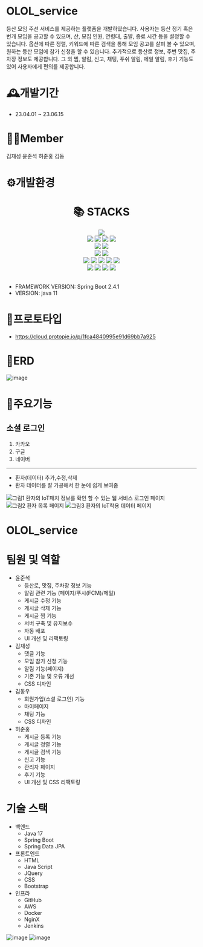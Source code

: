 # OLOL_service
등산 모임 주선 서비스를 제공하는 플랫폼을 개발하였습니다.
사용자는 등산 정기 혹은 번개 모임을 공고할 수 있으며, 산, 모집 인원, 연령대, 출발, 종료 시간 등을 설정할 수 있습니다.
옵션에 따른 정렬, 키워드에 따른 검색을 통해 모임 공고를 살펴 볼 수 있으며, 원하는 등산 모임에 참가 신청을 할 수 있습니다. 
추가적으로 등산로 정보, 주변 맛집, 주차장 정보도 제공합니다.
그 외 찜, 알림, 신고, 채팅, 푸쉬 알림, 메일 알림, 후기 기능도 있어 사용자에게 편의를 제공합니다.
# 🕰️개발기간
- 23.04.01 ~ 23.06.15
# 🧑‍💻Member
김재성
윤준석
허준홍
김동
# ⚙️개발환경
<div align=center><h1>📚 STACKS</h1></div>

<div align=center> 
  <div align=center> 
  <img src="https://img.shields.io/badge/java-007396?style=for-the-badge&logo=java&logoColor=white"> 
  <br>
  
  <img src="https://img.shields.io/badge/html5-E34F26?style=for-the-badge&logo=html5&logoColor=white"> 
  <img src="https://img.shields.io/badge/css-1572B6?style=for-the-badge&logo=css3&logoColor=white"> 
  <img src="https://img.shields.io/badge/javascript-F7DF1E?style=for-the-badge&logo=javascript&logoColor=black">
  <img src="https://img.shields.io/badge/JPA-3FCF8E?style=for-the-badge&logo=dataBricks&logoColor=black"> 
  <br>
  <img src="https://img.shields.io/badge/mysql-4479A1?style=for-the-badge&logo=mysql&logoColor=white"> 
  <img src="https://img.shields.io/badge/h2-4479A1?style=for-the-badge&logo=h2&logoColor=white"> 
  <br>
  <img src="https://img.shields.io/badge/springboot-6DB33F?style=for-the-badge&logo=springboot&logoColor=white"> 
  <img src="https://img.shields.io/badge/react-61DAFB?style=for-the-badge&logo=react&logoColor=black"> 
  <br>
  <img src="https://img.shields.io/badge/amazonaws-232F3E?style=for-the-badge&logo=amazonaws&logoColor=white">
  <img src="https://img.shields.io/badge/naverCloufPlatform-03C75A?style=for-the-badge&logo=naver&logoColor=white"> 
  <img src="https://img.shields.io/badge/nginx-009639?style=for-the-badge&logo=nginx&logoColor=white"> 
  <img src="https://img.shields.io/badge/docker-2496ED?style=for-the-badge&logo=docker&logoColor=white"> 
  <img src="https://img.shields.io/badge/jenkins-D24939?style=for-the-badge&logo=jenkins&logoColor=white"> 
  <br>
  
  <img src="https://img.shields.io/badge/github-181717?style=for-the-badge&logo=github&logoColor=white">
  <img src="https://img.shields.io/badge/git-F05032?style=for-the-badge&logo=git&logoColor=white">
  <img src="https://img.shields.io/badge/slack-4A154B?style=for-the-badge&logo=slack&logoColor=white">
  <img src="https://img.shields.io/badge/postman-FF6C37?style=for-the-badge&logo=postman&logoColor=white">
  <br>
</div>

 
  <br>
</div>

- FRAMEWORK VERSION: Spring Boot 2.4.1
- VERSION: java 11

# 📝프로토타입 
  - https://cloud.protopie.io/p/1fca4840995e91d69bb7a925

# 📁ERD
![image](https://github.com/JShistory/capston_project_2023_03_21/assets/98608723/ed10cb7e-d656-442f-8c04-339427920648)


# 📌주요기능
## 소셜 로그인
1. 카카오
2. 구글
3. 네이버
---
- 환자(데이터) 추가,수정,삭제
- 환자 데이터를 잘 가공해서 한 눈에 쉽게 보여줌


![그림1 환자의 IoT패치 정보를 확인 할 수 있는 웹 서비스 로그인 페이지](https://github.com/JShistory/capston_project_2023_03_21/assets/98608723/ab190deb-3144-4ced-b5f0-d9da89b1ef68)
![그림2 환자 목록 페이지](https://github.com/JShistory/capston_project_2023_03_21/assets/98608723/e0d0e8c3-4f56-4a06-81f8-a8a8288fc283)
![그림3 환자의 IoT착용 데이터 페이지](https://github.com/JShistory/capston_project_2023_03_21/assets/98608723/6d5c58cd-ed32-42b9-b06d-6732415c8b34)




# OLOL_service


# 팀원 및 역할
- 윤준석
  - 등산로, 맛집, 주차장 정보 기능
  - 알림 관련 기능 (페이지/푸시(FCM)/메일)
  - 게시글 수정 기능
  - 게시글 삭제 기능
  - 게시글 찜 기능
  - 서버 구축 및 유지보수
  - 자동 배포
  - UI 개선 및 리팩토링
- 김재성
  - 댓글 기능
  - 모임 참가 신청 기능
  - 알림 기능(페이지)
  - 기존 기능 및 오류 개선
  - CSS 디자인
- 김동우
  - 회원가입(소셜 로그인) 기능
  - 마이페이지
  - 채팅 기능
  - CSS 디자인
- 허준홍
  - 게시글 등록 기능
  - 게시글 정렬 기능
  - 게시글 검색 기능
  - 신고 기능
  - 관리자 페이지
  - 후기 기능
  - UI 개선 및 CSS 리팩토링
    
# 기술 스택
- 백엔드
  - Java 17
  - Spring Boot
  - Spring Data JPA
- 프론트엔드
  - HTML
  - Java Script
  - JQuery
  - CSS
  - Bootstrap
- 인프라
  - GitHub
  - AWS
  - Docker
  - NginX
  - Jenkins
 
![image](https://github.com/JShistory/OLOL_service/assets/98608723/38fd5de4-f93f-4299-bd5e-91e4ff984e1c)
![image](https://github.com/JShistory/OLOL_service/assets/98608723/4b5fe09d-3d02-4113-be20-2f7aea01c2c2)

